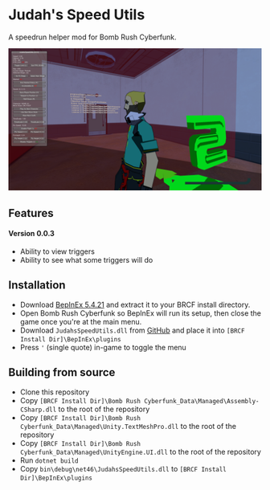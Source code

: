 # Judah's Speed Utils

A speedrun helper mod for Bomb Rush Cyberfunk.

![Screenshot](Screenshot.png)

## Features

#### Version 0.0.3

- Ability to view triggers
- Ability to see what some triggers will do

## Installation

- Download [BepInEx 5.4.21](https://github.com/BepInEx/BepInEx/releases/tag/v5.4.21) and extract it to your BRCF install directory.
- Open Bomb Rush Cyberfunk so BepInEx will run its setup, then close the game once you're at the main menu.
- Download `JudahsSpeedUtils.dll` from [GitHub](https://github.com/judah-caruso/SpeedUtils/releases) and place it into `[BRCF Install Dir]\BepInEx\plugins` 
- Press `'` (single quote) in-game to toggle the menu

## Building from source
- Clone this repository
- Copy `[BRCF Install Dir]\Bomb Rush Cyberfunk_Data\Managed\Assembly-CSharp.dll` to the root of the repository
- Copy `[BRCF Install Dir]\Bomb Rush Cyberfunk_Data\Managed\Unity.TextMeshPro.dll` to the root of the repository
- Copy `[BRCF Install Dir]\Bomb Rush Cyberfunk_Data\Managed\UnityEngine.UI.dll` to the root of the repository
- Run `dotnet build`
- Copy `bin\debug\net46\JudahsSpeedUtils.dll` to `[BRCF Install Dir]\BepInEx\plugins`